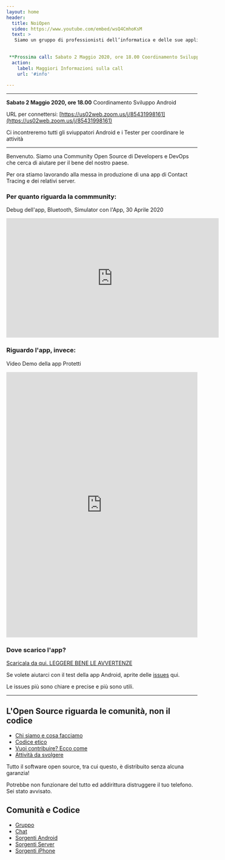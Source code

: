 ```yaml
---
layout: home
header:
  title: NoiOpen
  video: https://www.youtube.com/embed/wsQ4CmhoKsM
  text: >
   Siamo un gruppo di professionisti dell’informatica e delle sue applicazioni con una consistente esperienza cumulativa nel disegno e realizzazione di applicazioni software che includono architetture distribuite e soluzioni complesse sia lato gestione che presentazione, e i relativi requisiti di affidabilità, scalabilità e sicurezza.
    
    
 **Prossima call: Sabato 2 Maggio 2020, ore 18.00 Coordinamento Sviluppo Android**
  action:
    label: Maggiori Informazioni sulla call
    url: '#info'
    
---
```


<a name="info">
  
---

**Sabato 2 Maggio 2020, ore 18.00** Coordinamento Sviluppo Android

URL per connettersi: [https://us02web.zoom.us/j/85431998161](https://us02web.zoom.us/j/85431998161) 

Ci incontreremo tutti gli sviuppatori Android e i Tester per coordinare le attività

---


Benvenuto. Siamo una Community Open Source di Developers e DevOps  che cerca di aiutare per il bene del nostro paese. 
  
Per ora stiamo lavorando alla messa in produzione di una app di Contact Tracing e dei relativi server.
  
### Per quanto riguarda la commmunity:

Debug dell'app, Bluetooth, Simulator con l'App, 30 Aprile 2020

<iframe width="560" height="315" 
       src="https://www.youtube.com/embed/wsQ4CmhoKsM" 
      frameborder="0" allow="accelerometer; autoplay; encrypted-media; gyroscope; picture-in-picture" allowfullscreen></iframe>

### Riguardo l'app, invece:

Video Demo della app Protetti

<iframe width="100%" height="700px" src="https://www.youtube.com/embed/dPB7uXrVibc" frameborder="0" allow="accelerometer; autoplay; encrypted-media; gyroscope; picture-in-picture" allowfullscreen></iframe>

### Dove scarico l'app? 

[Scaricala da qui. LEGGERE BENE LE AVVERTENZE](https://github.com/noiapp/noi-app-android/releases/tag/0.3.0) 

Se volete aiutarci con il test della app Android, aprite delle [issues](https://github.com/noiapp/noi-app-android/issues) qui.

Le issues più sono chiare e precise e più sono utili.

---

## L'Open Source riguarda le comunità, non il codice

- [Chi siamo e cosa facciamo](about.md)
- [Codice etico](conduct.md)
- [Vuoi contribuire? Ecco come](helpus.md)
- [Attività da svolgere](https://github.com/noiapp/project)

Tutto il software open source, tra cui questo, è distribuito senza alcuna garanzia! 

Potrebbe non funzionare del tutto ed addirittura distruggere il tuo telefono. Sei stato avvisato.

## Comunità e Codice

- [Gruppo](https://groups.google.com/forum/#!forum/noiapp)
- [Chat](https://join.slack.com/t/noiapp/shared_invite/zt-dzdakd34-KvCn3HMlebqTH4ewlGamhg)
- [Sorgenti Android](https://github.com/noiapp/noi-app-android)
- [Sorgenti Server](https://github.com/noiapp/noiapp-backend)
- [Sorgenti iPhone](https://github.com/noiapp/noi-app-ios)

